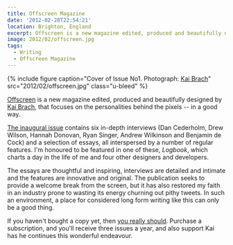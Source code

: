 ```yaml
---
title: Offscreen Magazine
date: '2012-02-28T22:54:21'
location: Brighton, England
excerpt: Offscreen is a new magazine edited, produced and beautifully designed by Kai Brach, focusing on the personalities behind the pixels -- in a good way.
image: 2012/02/offscreen.jpg
tags:
  - Writing
  - Offscreen Magazine
---
```

{% include figure
  caption="Cover of Issue No1. Photograph: [Kai Brach](https://www.flickr.com/photos/brakai295/6873407277/)"
  src="2012/02/offscreen.jpg"
  class="u-bleed"
%}

[Offscreen][1] is a new magazine edited, produced and beautifully designed by [Kai Brach][2], that focuses on the personalities behind the pixels -- in a good way.

[The inaugural issue][3] contains six in-depth interviews (Dan Cederholm, Drew Wilson, Hannah Donovan, Ryan Singer, Andrew Wilkinson and Benjamin de Cock) and a selection of essays, all interspersed by a number of regular features. I'm honoured to be featured in one of these, <cite>Logbook</cite>, which charts a day in the life of me and four other designers and developers.

The essays are thoughtful and inspiring, interviews are detailed and intimate and the features are innovative and original. The publication seeks to provide a welcome break from the screen, but it has also restored my faith in an industry prone to wasting its energy churning out pithy tweets. In such an environment, a place for considered long form writing like this can only be a good thing.

If you haven't bought a copy yet, then [you really should][1]. Purchase a subscription, and you'll receive three issues a year, and also support Kai has he continues this wonderful endeavour.

[1]: http://www.offscreenmag.com/
[2]: http://brizk.com/
[3]: http://www.offscreenmag.com/issue1/
